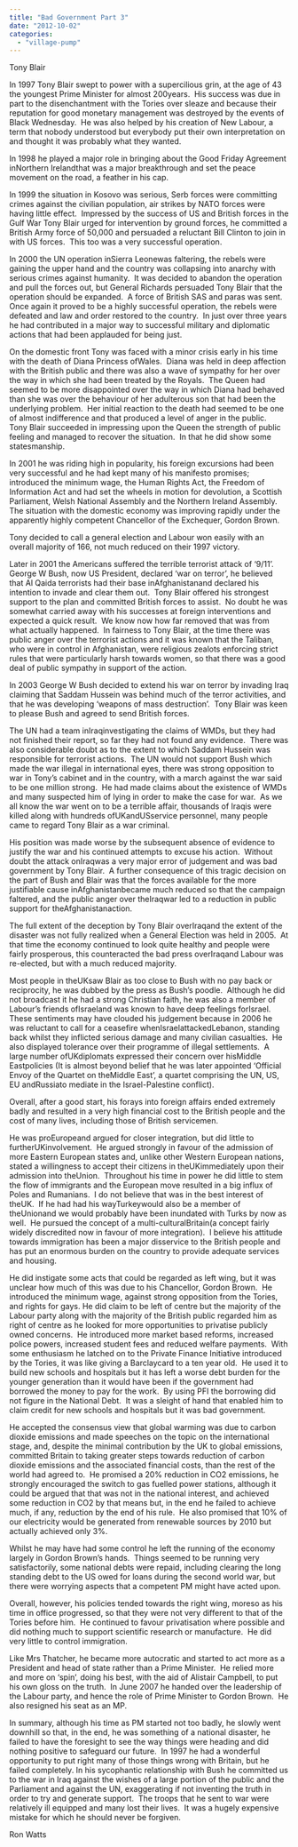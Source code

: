```yaml
---
title: "Bad Government Part 3"
date: "2012-10-02"
categories: 
  - "village-pump"
---
```


Tony Blair

In 1997 Tony Blair swept to power with a supercilious grin, at the age of 43 the youngest Prime Minister for almost 200years.  His success was due in part to the disenchantment with the Tories over sleaze and because their reputation for good monetary management was destroyed by the events of Black Wednesday.  He was also helped by his creation of New Labour, a term that nobody understood but everybody put their own interpretation on and thought it was probably what they wanted. 

In 1998 he played a major role in bringing about the Good Friday Agreement inNorthern Irelandthat was a major breakthrough and set the peace movement on the road, a feather in his cap.

In 1999 the situation in Kosovo was serious, Serb forces were committing crimes against the civilian population, air strikes by NATO forces were having little effect.  Impressed by the success of US and British forces in the Gulf War Tony Blair urged for intervention by ground forces, he committed a British Army force of 50,000 and persuaded a reluctant Bill Clinton to join in with US forces.  This too was a very successful operation.           

In 2000 the UN operation inSierra Leonewas faltering, the rebels were gaining the upper hand and the country was collapsing into anarchy with serious crimes against humanity.  It was decided to abandon the operation and pull the forces out, but General Richards persuaded Tony Blair that the operation should be expanded.  A force of British SAS and paras was sent.  Once again it proved to be a highly successful operation, the rebels were defeated and law and order restored to the country.  In just over three years he had contributed in a major way to successful military and diplomatic actions that had been applauded for being just.

On the domestic front Tony was faced with a minor crisis early in his time with the death of Diana Princess ofWales.  Diana was held in deep affection with the British public and there was also a wave of sympathy for her over the way in which she had been treated by the Royals.  The Queen had seemed to be more disappointed over the way in which Diana had behaved than she was over the behaviour of her adulterous son that had been the underlying problem.  Her initial reaction to the death had seemed to be one of almost indifference and that produced a level of anger in the public.  Tony Blair succeeded in impressing upon the Queen the strength of public feeling and managed to recover the situation.  In that he did show some statesmanship.

In 2001 he was riding high in popularity, his foreign excursions had been very successful and he had kept many of his manifesto promises; introduced the minimum wage, the Human Rights Act, the Freedom of Information Act and had set the wheels in motion for devolution, a Scottish Parliament, Welsh National Assembly and the Northern Ireland Assembly.  The situation with the domestic economy was improving rapidly under the apparently highly competent Chancellor of the Exchequer, Gordon Brown.

Tony decided to call a general election and Labour won easily with an overall majority of 166, not much reduced on their 1997 victory.

Later in 2001 the Americans suffered the terrible terrorist attack of ‘9/11’.  George W Bush, now US President, declared ‘war on terror’, he believed that Al Qaida terrorists had their base inAfghanistanand declared his intention to invade and clear them out.  Tony Blair offered his strongest support to the plan and committed British forces to assist.  No doubt he was somewhat carried away with his successes at foreign interventions and expected a quick result.  We know now how far removed that was from what actually happened.  In fairness to Tony Blair, at the time there was public anger over the terrorist actions and it was known that the Taliban, who were in control in Afghanistan, were religious zealots enforcing strict rules that were particularly harsh towards women, so that there was a good deal of public sympathy in support of the action. 

In 2003 George W Bush decided to extend his war on terror by invading Iraq claiming that Saddam Hussein was behind much of the terror activities, and that he was developing ‘weapons of mass destruction’.  Tony Blair was keen to please Bush and agreed to send British forces.

The UN had a team inIraqinvestigating the claims of WMDs, but they had not finished their report, so far they had not found any evidence.  There was also considerable doubt as to the extent to which Saddam Hussein was responsible for terrorist actions.  The UN would not support Bush which made the war illegal in international eyes, there was strong opposition to war in Tony’s cabinet and in the country, with a march against the war said to be one million strong.  He had made claims about the existence of WMDs and many suspected him of lying in order to make the case for war.  As we all know the war went on to be a terrible affair, thousands of Iraqis were killed along with hundreds ofUKandUSservice personnel, many people came to regard Tony Blair as a war criminal.

His position was made worse by the subsequent absence of evidence to justify the war and his continued attempts to excuse his action.  Without doubt the attack onIraqwas a very major error of judgement and was bad government by Tony Blair.  A further consequence of this tragic decision on the part of Bush and Blair was that the forces available for the more justifiable cause inAfghanistanbecame much reduced so that the campaign faltered, and the public anger over theIraqwar led to a reduction in public support for theAfghanistanaction.

The full extent of the deception by Tony Blair overIraqand the extent of the disaster was not fully realized when a General Election was held in 2005.  At that time the economy continued to look quite healthy and people were fairly prosperous, this counteracted the bad press overIraqand Labour was re-elected, but with a much reduced majority.

Most people in theUKsaw Blair as too close to Bush with no pay back or reciprocity, he was dubbed by the press as Bush’s poodle.  Although he did not broadcast it he had a strong Christian faith, he was also a member of Labour’s friends ofIsraeland was known to have deep feelings forIsrael.  These sentiments may have clouded his judgement because in 2006 he was reluctant to call for a ceasefire whenIsraelattackedLebanon, standing back whilst they inflicted serious damage and many civilian casualties.  He also displayed tolerance over their programme of illegal settlements.  A large number ofUKdiplomats expressed their concern over hisMiddle Eastpolicies (It is almost beyond belief that he was later appointed ‘Official Envoy of the Quartet on theMiddle East’, a quartet comprising the UN, US, EU andRussiato mediate in the Israel-Palestine conflict).

Overall, after a good start, his forays into foreign affairs ended extremely badly and resulted in a very high financial cost to the British people and the cost of many lives, including those of British servicemen.

He was proEuropeand argued for closer integration, but did little to furtherUKinvolvement.  He argued strongly in favour of the admission of more Eastern European states and, unlike other Western European nations, stated a willingness to accept their citizens in theUKimmediately upon their admission into theUnion.  Throughout his time in power he did little to stem the flow of immigrants and the European move resulted in a big influx of Poles and Rumanians.  I do not believe that was in the best interest of theUK.  If he had had his wayTurkeywould also be a member of theUnionand we would probably have been inundated with Turks by now as well.  He pursued the concept of a multi-culturalBritain(a concept fairly widely discredited now in favour of more integration).  I believe his attitude towards immigration has been a major disservice to the British people and has put an enormous burden on the country to provide adequate services and housing.

He did instigate some acts that could be regarded as left wing, but it was unclear how much of this was due to his Chancellor, Gordon Brown.  He introduced the minimum wage, against strong opposition from the Tories, and rights for gays. He did claim to be left of centre but the majority of the Labour party along with the majority of the British public regarded him as right of centre as he looked for more opportunities to privatise publicly owned concerns.  He introduced more market based reforms, increased police powers, increased student fees and reduced welfare payments.  With some enthusiasm he latched on to the Private Finance Initiative introduced by the Tories, it was like giving a Barclaycard to a ten year old.  He used it to build new schools and hospitals but it has left a worse debt burden for the younger generation than it would have been if the government had borrowed the money to pay for the work.  By using PFI the borrowing did not figure in the National Debt.  It was a sleight of hand that enabled him to claim credit for new schools and hospitals but it was bad government.

He accepted the consensus view that global warming was due to carbon dioxide emissions and made speeches on the topic on the international stage, and, despite the minimal contribution by the UK to global emissions, committed Britain to taking greater steps towards reduction of carbon dioxide emissions and the associated financial costs, than the rest of the world had agreed to.  He promised a 20% reduction in CO2 emissions, he strongly encouraged the switch to gas fuelled power stations, although it could be argued that that was not in the national interest, and achieved some reduction in CO2 by that means but, in the end he failed to achieve much, if any, reduction by the end of his rule.  He also promised that 10% of our electricity would be generated from renewable sources by 2010 but actually achieved only 3%.

Whilst he may have had some control he left the running of the economy largely in Gordon Brown’s hands.  Things seemed to be running very satisfactorily, some national debts were repaid, including clearing the long standing debt to the US owed for loans during the second world war, but there were worrying aspects that a competent PM might have acted upon.

Overall, however, his policies tended towards the right wing, moreso as his time in office progressed, so that they were not very different to that of the Tories before him.  He continued to favour privatisation where possible and did nothing much to support scientific research or manufacture.  He did very little to control immigration.

Like Mrs Thatcher, he became more autocratic and started to act more as a President and head of state rather than a Prime Minister.  He relied more and more on ‘spin’, doing his best, with the aid of Alistair Campbell, to put his own gloss on the truth.  In June 2007 he handed over the leadership of the Labour party, and hence the role of Prime Minister to Gordon Brown.  He also resigned his seat as an MP.

In summary, although his time as PM started not too badly, he slowly went downhill so that, in the end, he was something of a national disaster, he failed to have the foresight to see the way things were heading and did nothing positive to safeguard our future.  In 1997 he had a wonderful opportunity to put right many of those things wrong with Britain, but he failed completely. In his sycophantic relationship with Bush he committed us to the war in Iraq against the wishes of a large portion of the public and the Parliament and against the UN, exaggerating if not inventing the truth in order to try and generate support.  The troops that he sent to war were relatively ill equipped and many lost their lives.  It was a hugely expensive mistake for which he should never be forgiven.

Ron Watts

